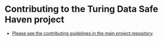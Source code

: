 # Contributing to the Turing Data Safe Haven project

* [Please see the contributing guidelines in the main project repository](https://github.com/alan-turing-institute/data-safe-haven/blob/master/CONTRIBUTING.md).
